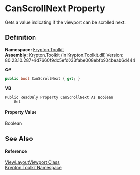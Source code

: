 # CanScrollNext Property


Gets a value indicating if the viewport can be scrolled next.



## Definition
**Namespace:** <a href="79d2eac2-21f4-54ff-7552-b20c33c30600.md">Krypton.Toolkit</a>  
**Assembly:** Krypton.Toolkit (in Krypton.Toolkit.dll) Version: 80.23.10.287+8d7660f9dc5efd033fabe008ebfb904beab6d444

**C#**
``` C#
public bool CanScrollNext { get; }
```
**VB**
``` VB
Public ReadOnly Property CanScrollNext As Boolean
	Get
```



#### Property Value
Boolean

## See Also


#### Reference
<a href="ce86e381-8a55-2d25-a391-849e7327eff2.md">ViewLayoutViewport Class</a>  
<a href="79d2eac2-21f4-54ff-7552-b20c33c30600.md">Krypton.Toolkit Namespace</a>  
